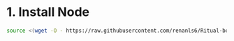 
# 1. Install Node

```bash 
source <(wget -O - https://raw.githubusercontent.com/renanls6/Ritual-bot//main/Ritual.sh)
```
